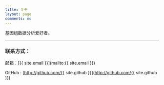 ```yaml
---
title: 关于
layout: page
comments: no
---
```


基因组数据分析爱好者。

----

### 联系方式：

邮箱：[{{ site.email }}](mailto:{{ site.email }})

GitHub : [http://github.com/{{ site.github }}](http://github.com/{{ site.github }})


